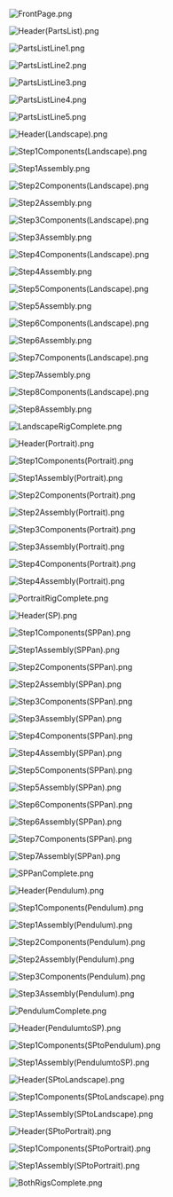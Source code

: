 
![FrontPage.png](/Assembly_Guide_Pictures/FrontPage.png)


![Header(PartsList).png](Header(PartsList).png)


![PartsListLine1.png](PartsListLine1.png)


![PartsListLine2.png](PartsListLine2.png)


![PartsListLine3.png](PartsListLine3.png)


![PartsListLine4.png](PartsListLine4.png)


![PartsListLine5.png](PartsListLine5.png)


![Header(Landscape).png](Header(Landscape).png)



![Step1Components(Landscape).png](Step1Components(Landscape).png)




![Step1Assembly.png](Step1Assembly.png)



![Step2Components(Landscape).png](Step2Components(Landscape).png)





![Step2Assembly.png](Step2Assembly.png)



![Step3Components(Landscape).png](Step3Components(Landscape).png)




![Step3Assembly.png](Step3Assembly.png)





![Step4Components(Landscape).png](Step4Components(Landscape).png)



![Step4Assembly.png](Step4Assembly.png)



![Step5Components(Landscape).png](Step5Components(Landscape).png)




![Step5Assembly.png](Step5Assembly.png)





![Step6Components(Landscape).png](Step6Components(Landscape).png)





![Step6Assembly.png](Step6Assembly.png)



![Step7Components(Landscape).png](Step7Components(Landscape).png)




![Step7Assembly.png](Step7Assembly.png)



![Step8Components(Landscape).png](Step8Components(Landscape).png)



![Step8Assembly.png](Step8Assembly.png)


![LandscapeRigComplete.png](LandscapeRigComplete.png)


![Header(Portrait).png](Header(Portrait).png)


![Step1Components(Portrait).png](Step1Components(Portrait).png)


![Step1Assembly(Portrait).png](Step1Assembly(Portrait).png)


![Step2Components(Portrait).png](Step2Components(Portrait).png)


![Step2Assembly(Portrait).png](Step2Assembly(Portrait).png)


![Step3Components(Portrait).png](Step3Components(Portrait).png)


![Step3Assembly(Portrait).png](Step3Assembly(Portrait).png)


![Step4Components(Portrait).png](Step4Components(Portrait).png)


![Step4Assembly(Portrait).png](Step4Assembly(Portrait).png)


![PortraitRigComplete.png](PortraitRigComplete.png)


![Header(SP).png](Header(SP).png)


![Step1Components(SPPan).png](Step1Components(SPPan).png)


![Step1Assembly(SPPan).png](Step1Assembly(SPPan).png)


![Step2Components(SPPan).png](Step2Components(SPPan).png)


![Step2Assembly(SPPan).png](Step2Assembly(SPPan).png)


![Step3Components(SPPan).png](Step3Components(SPPan).png)


![Step3Assembly(SPPan).png](Step3Assembly(SPPan).png)


![Step4Components(SPPan).png](Step4Components(SPPan).png)


![Step4Assembly(SPPan).png](Step4Assembly(SPPan).png)


![Step5Components(SPPan).png](Step5Components(SPPan).png)


![Step5Assembly(SPPan).png](Step5Assembly(SPPan).png)


![Step6Components(SPPan).png](Step6Components(SPPan).png)


![Step6Assembly(SPPan).png](Step6Assembly(SPPan).png)


![Step7Components(SPPan).png](Step7Components(SPPan).png)


![Step7Assembly(SPPan).png](Step7Assembly(SPPan).png)


![SPPanComplete.png](SPPanComplete.png)



![Header(Pendulum).png](Header(Pendulum).png)



![Step1Components(Pendulum).png](Step1Components(Pendulum).png)


![Step1Assembly(Pendulum).png](Step1Assembly(Pendulum).png)


![Step2Components(Pendulum).png](Step2Components(Pendulum).png)


![Step2Assembly(Pendulum).png](Step2Assembly(Pendulum).png)


![Step3Components(Pendulum).png](Step3Components(Pendulum).png)


![Step3Assembly(Pendulum).png](Step3Assembly(Pendulum).png)

![PendulumComplete.png](PendulumComplete.png)


![Header(PendulumtoSP).png](Header(PendulumtoSP).png)


![Step1Components(SPtoPendulum).png](Step1Components(SPtoPendulum).png)


![Step1Assembly(PendulumtoSP).png](Step1Assembly(PendulumtoSP).png)


![Header(SPtoLandscape).png](Header(SPtoLandscape).png)

![Step1Components(SPtoLandscape).png](Step1Components(SPtoLandscape).png)


![Step1Assembly(SPtoLandscape).png](Step1Assembly(SPtoLandscape).png)


![Header(SPtoPortrait).png](Header(SPtoPortrait).png)


![Step1Components(SPtoPortrait).png](Step1Components(SPtoPortrait).png)


![Step1Assembly(SPtoPortrait).png](Step1Assembly(SPtoPortrait).png)


![BothRigsComplete.png](BothRigsComplete.png)
